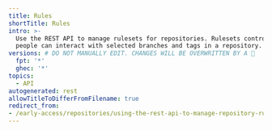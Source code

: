 ```yaml
---
title: Rules
shortTitle: Rules
intro: >-
  Use the REST API to manage rulesets for repositories. Rulesets control how
  people can interact with selected branches and tags in a repository.
versions: # DO NOT MANUALLY EDIT. CHANGES WILL BE OVERWRITTEN BY A 🤖
  fpt: '*'
  ghec: '*'
topics:
  - API
autogenerated: rest
allowTitleToDifferFromFilename: true
redirect_from: 
- /early-access/repositories/using-the-rest-api-to-manage-repository-rulesets
---
```


<!-- Content after this section is automatically generated -->
